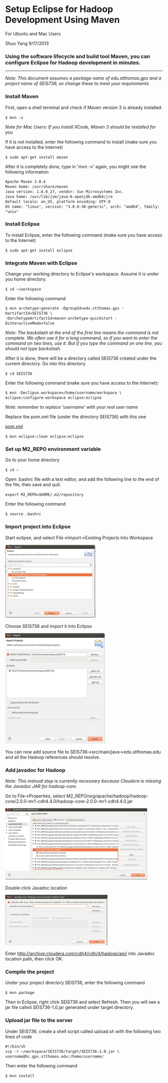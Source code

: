 # Setup Eclipse for Hadoop Development Using Maven

For Ubuntu and Mac Users

Shuo Yang 9/17/2013

### Using the software lifecycle and build tool Maven, you can configure Eclipse for Hadoop development in minutes.
---
*Note: This document assumes a package name of edu.stthomas.gps and a project name of SEIS736, so change these to meet your requirements*

### Install Maven

First, open a shell terminal and check if Maven version 3 is already installed. 

`
$ mvn -v
`


*Note for Mac Users: If you install XCode, Maven 3 should be installed for you*


If it is not installed, enter the following command to install (make sure you have access to the Internet)

`
$ sudo apt-get install maven
`

After it is completely done, type in 'mvn -v' again, you might see the following information

	Apache Maven 3.0.4 
	Maven home: /usr/share/maven 
	Java version: 1.6.0_27, vendor: Sun Microsystems Inc. 
	Java home: /usr/lib/jvm/java-6-openjdk-amd64/jre 
	Default locale: en_US, platform encoding: UTF-8 
	OS name: "linux", version: "3.8.0-30-generic", arch: "amd64", family: "unix" 

### Install Eclipse

To install Eclipse, enter the following command (make sure you have access to the Internet)


`
$ sudo apt-get install eclipse
`

### Integrate Maven with Eclipse

Change your working directory to Eclipse's workspace. Assume it is under you home directory.

`
$ cd ~/workspace
`


Enter the following command

	$ mvn archetype:generate -DgroupId=edu.stthomas.gps -DartifactId=SEIS736 \
	-DarchetypeArtifactId=maven-archetype-quickstart -DinteractiveMode=false

*Note: The backslash at the end of the first line means the command is not complete. We often use it for a long command, so if you want to enter the command on two lines, use it. But if you type the command on one line, you should not type backslash.*

After it is done, there will be a directory called SEIS736 created under the current directory. Go into this directory

`
$ cd SEIS736
`


Enter the following command (make sure you have access to the Internet):

	$ mvn -Declipse.workspace=/home/username/workspace \
	eclipse:configure-workspace eclipse:eclipse


*Note: remember to replace 'username' with your real user name*

Replace the pom.xml file (under the directory SEIS736) with this one

[pom.xml](https://github.com/CoE4BD/HadoopHowTo/blob/master/hadoopmaven/pom.xml)


`
$ mvn eclipse:clean eclipse:eclipse
`

### Set up M2_REPO environment variable

Go to your home directory

`
$ cd ~
`


Open .bashrc file with a text editor, and add the following line to the end of the file, then save and quit.

`
export M2_REPO=$HOME/.m2/repository
`

Enter the following command

`
$ source .bashrc
`

### Import project into Eclipse

Start eclipse, and select 
File->Import->Existing Projects Into Workspace

![Import Existing Projects](images/1.jpg)

Choose SEIS736 and import it into Eclipse

![Import](images/2.jpg)

You can now add source file to SEIS736->src/main/java->edu.stthomas.edu and all the Hadoop references should resolve. 

### Add javadoc for Hadoop
*Note: This manual step is currently necessary because Cloudera is missing the Javadoc JAR for hadoop-core.*

Go to File->Properties, select M2_REPO/org/apache/hadoop/hadoop-core/2.0.0-mr1-cdh4.4.0/hadoop-core-2.0.0-mr1-cdh4.4.0.jar

![Build Path](images/3.jpg)

Double click Javadoc location

![Javadoc Location](images/4.jpg)

Enter http://archive.cloudera.com/cdh4/cdh/4/hadoop/api/ into Javadoc location path, then click OK.

### Compile the project

Under your project directory SEIS736, enter the following command

`
$ mvn package
`


Then in Eclipse, right click SEIS736 and select Refresh. Then you will see a jar file called  SEIS736-1.0.jar generated under target directory.

### Upload jar file to the server

Under SEIS736, create a shell script called upload.sh with the following two lines of code

	#!/bin/sh
	scp -r ~/workspace/SEIS736/target/SEIS736-1.0.jar \
	username@hc.gps.stthomas.edu:/home/username/

Then enter the following command

`
$ mvn install
`

